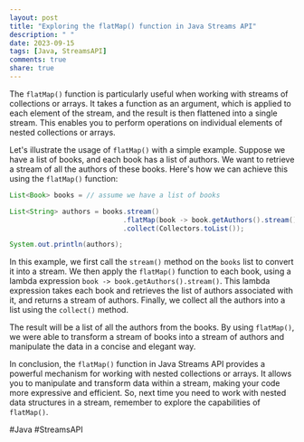 ```yaml
---
layout: post
title: "Exploring the flatMap() function in Java Streams API"
description: " "
date: 2023-09-15
tags: [Java, StreamsAPI]
comments: true
share: true
---
```


The `flatMap()` function is particularly useful when working with streams of collections or arrays. It takes a function as an argument, which is applied to each element of the stream, and the result is then flattened into a single stream. This enables you to perform operations on individual elements of nested collections or arrays.

Let's illustrate the usage of `flatMap()` with a simple example. Suppose we have a list of books, and each book has a list of authors. We want to retrieve a stream of all the authors of these books. Here's how we can achieve this using the `flatMap()` function:

```java
List<Book> books = // assume we have a list of books

List<String> authors = books.stream()
                            .flatMap(book -> book.getAuthors().stream())
                            .collect(Collectors.toList());

System.out.println(authors);
```

In this example, we first call the `stream()` method on the `books` list to convert it into a stream. We then apply the `flatMap()` function to each book, using a lambda expression `book -> book.getAuthors().stream()`. This lambda expression takes each book and retrieves the list of authors associated with it, and returns a stream of authors. Finally, we collect all the authors into a list using the `collect()` method.

The result will be a list of all the authors from the books. By using `flatMap()`, we were able to transform a stream of books into a stream of authors and manipulate the data in a concise and elegant way.

In conclusion, the `flatMap()` function in Java Streams API provides a powerful mechanism for working with nested collections or arrays. It allows you to manipulate and transform data within a stream, making your code more expressive and efficient. So, next time you need to work with nested data structures in a stream, remember to explore the capabilities of `flatMap()`.

#Java #StreamsAPI